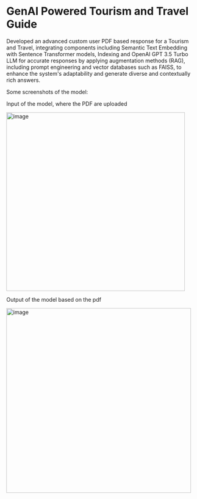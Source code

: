 # GenAI Powered Tourism and Travel Guide

Developed an advanced custom user PDF based response for a Tourism and Travel, integrating components including Semantic Text Embedding with Sentence Transformer models, Indexing and OpenAI GPT 3.5 Turbo LLM for accurate responses by applying augmentation methods (RAG), including prompt engineering and vector databases such as FAISS, to enhance the system's adaptability and generate diverse and contextually rich answers.

Some screenshots of the model:


Input of the model, where the PDF are uploaded

<img width="468" alt="image" src="https://github.com/akshayb9/GenAI-powered-Tourism-and-Travel-Guide/assets/112784488/d696ce16-ca19-4c3c-8920-d12e1dcfcb0b">


Output of the model based on the pdf

<img width="484" alt="image" src="https://github.com/akshayb9/GenAI-powered-Tourism-and-Travel-Guide/assets/112784488/36adb871-9219-471b-a718-e5d5365a689f">


